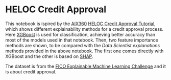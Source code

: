 # HELOC Credit Approval
This notebook is ispired by the [AIX360](https://aix360.mybluemix.net/) [HELOC Credit Approval Tutorial](https://github.com/gianluigilopardo/AIX360/blob/master/examples/tutorials/HELOC.ipynb), which shows different explainability methods for a credit approval process.
Here [XGBoost](https://github.com/dmlc/xgboost) is used for classification, achieving better accuracy than most of the models used in that notebook. Then, two feature importance methods are shown, to be compared with the *Data Scientist explanations* methods provided in the above notebook. The first one comes directly with XGBoost and the other is based on [SHAP](https://github.com/slundberg/shap).

The dataset is from the [FICO Explainable Machine Learning Challenge](https://community.fico.com/s/explainable-machine-learning-challenge) and it is about credit approval.
